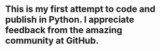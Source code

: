 # This is my first attempt to code and publish in Python. I appreciate feedback from the amazing community at GitHub.
